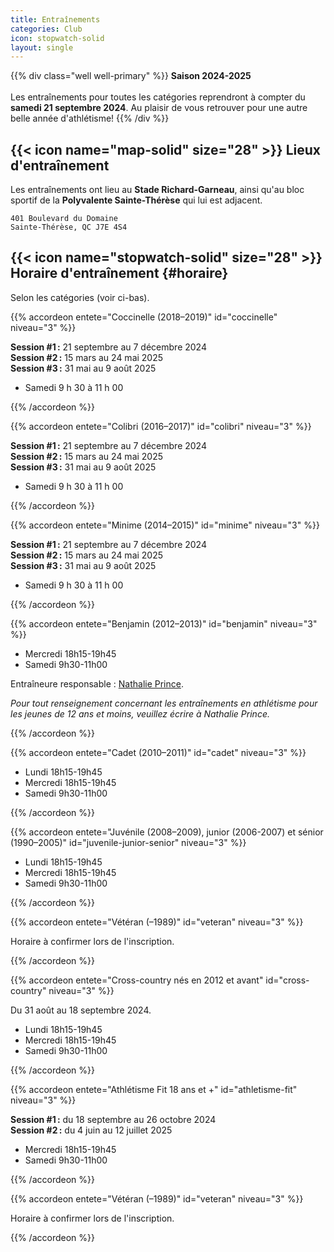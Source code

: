 ```yaml
---
title: Entraînements
categories: Club
icon: stopwatch-solid
layout: single
---
```


{{% div class="well well-primary" %}}
**Saison 2024-2025** \
\
Les entraînements pour toutes les catégories reprendront à compter du **samedi 21 septembre 2024**.
Au plaisir de vous retrouver pour une autre belle année d'athlétisme!
{{% /div %}}


## {{< icon name="map-solid" size="28" >}} Lieux d'entraînement

Les entraînements ont lieu au **Stade Richard-Garneau**, ainsi qu'au bloc sportif de la **Polyvalente Sainte-Thérèse** qui lui est adjacent.

```
401 Boulevard du Domaine  
Sainte-Thérèse, QC J7E 4S4
```

<!--
Dans le but d'alléger les plateaux sportifs de la polyvalente durant la session d'hiver, certains entraînements des athlètes de catégorie **juvénile et plus vieux** peuvent se donner à l'**école Saint-Pierre**.

```
201 Rue Saint-Pierre  
Sainte-Thérèse, QC J7E 2S3
```

<em class="badge badge-primary">Nouveau!</em> Club satellite à **Lachute** : les entraînements ont lieu sur la piste d’athlétisme de la **Polyvalente Lavigne**.

```
452 Avenue d’Argenteuil  
Lachute, Quebec J8H 1W9
```
-->

## {{< icon name="stopwatch-solid" size="28" >}} Horaire d'entraînement {#horaire}

Selon les catégories (voir ci-bas).


{{% accordeon entete="Coccinelle (2018–2019)" id="coccinelle" niveau="3" %}}

**Session #1 :** 21 septembre au 7 décembre 2024 \
**Session #2 :** 15 mars au 24 mai 2025 \
**Session #3 :** 31 mai au 9 août 2025

- Samedi 9 h 30 à 11 h 00

{{% /accordeon %}}

{{% accordeon entete="Colibri (2016–2017)" id="colibri" niveau="3" %}}

**Session #1 :** 21 septembre au 7 décembre 2024 \
**Session #2 :** 15 mars au 24 mai 2025 \
**Session #3 :** 31 mai au 9 août 2025

- Samedi 9 h 30 à 11 h 00

{{% /accordeon %}}

{{% accordeon entete="Minime (2014–2015)" id="minime" niveau="3" %}}

**Session #1 :** 21 septembre au 7 décembre 2024 \
**Session #2 :** 15 mars au 24 mai 2025 \
**Session #3 :** 31 mai au 9 août 2025

- Samedi 9 h 30 à 11 h 00

{{% /accordeon %}}

{{% accordeon entete="Benjamin (2012–2013)" id="benjamin" niveau="3" %}}

- Mercredi 18h15-19h45
- Samedi 9h30-11h00

Entraîneure responsable : [Nathalie Prince](/club/entraineurs/nathalie-prince/). 

_Pour tout renseignement concernant les entraînements en athlétisme pour les jeunes de 12 ans et moins, veuillez écrire à Nathalie Prince._

{{% /accordeon %}}

{{% accordeon entete="Cadet (2010–2011)" id="cadet" niveau="3" %}}

- Lundi 18h15-19h45
- Mercredi 18h15-19h45
- Samedi 9h30-11h00

{{% /accordeon %}}

{{% accordeon entete="Juvénile (2008–2009), junior (2006-2007) et sénior (1990–2005)" id="juvenile-junior-senior" niveau="3" %}}

- Lundi 18h15-19h45
- Mercredi 18h15-19h45
- Samedi 9h30-11h00

{{% /accordeon %}}

{{% accordeon entete="Vétéran (–1989)" id="veteran" niveau="3" %}}

Horaire à confirmer lors de l'inscription.

{{% /accordeon %}}

{{% accordeon entete="Cross-country nés en 2012 et avant" id="cross-country" niveau="3" %}}

Du 31 août au 18 septembre 2024.

- Lundi 18h15-19h45 
- Mercredi 18h15-19h45
- Samedi 9h30-11h00

{{% /accordeon %}}

{{% accordeon entete="Athlétisme Fit 18 ans et +" id="athletisme-fit" niveau="3" %}}

**Session #1 :** du 18 septembre au 26 octobre 2024 \
**Session #2 :** du 4 juin au 12 juillet 2025

- Mercredi 18h15-19h45
- Samedi 9h30-11h00

{{% /accordeon %}}

{{% accordeon entete="Vétéran (–1989)" id="veteran" niveau="3" %}}

Horaire à confirmer lors de l'inscription.

{{% /accordeon %}}

<!--

### Demi-fond (cadet, juvénile et plus vieux) {#demi-fond}

Les athlètes de catégorie **cadette** et **juvénile** peuvent suivre la planification spécialisée pour le demi-fond.

- Lundi 18 h à 19 h 30
- Mercredi 18 h à 19 h 30
- Samedi 10 h 30 à 12 h

Consultez le [calendrier](demi-fond) pour les entraînements de demi-fond.

Entraîneurs responsables :

- 
-->